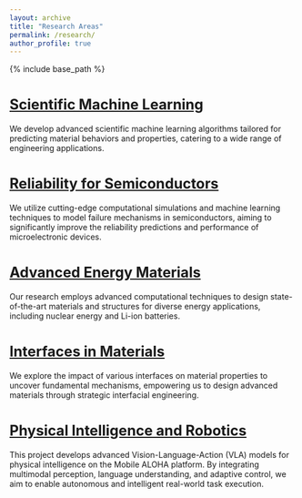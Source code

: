 ```yaml
---
layout: archive
title: "Research Areas"
permalink: /research/
author_profile: true
---
```


{% include base_path %}

<a href="/research_AI" style="font-size: 25px; font-weight: bold;">Scientific Machine Learning</a>
======
We develop advanced scientific machine learning algorithms tailored for predicting material behaviors and properties, catering to a wide range of engineering applications.

<a href="/research_semiconductors" style="font-size: 25px; font-weight: bold;">Reliability for Semiconductors</a>
======
We utilize cutting-edge computational simulations and machine learning techniques to model failure mechanisms in semiconductors, aiming to significantly improve the reliability predictions and performance of microelectronic devices.

<a href="/research_energy_materials" style="font-size: 25px; font-weight: bold;">Advanced Energy Materials</a>
======
Our research employs advanced computational techniques to design state-of-the-art materials and structures for diverse energy applications, including nuclear energy and Li-ion batteries.

<a href="/research_interfaces" style="font-size: 25px; font-weight: bold;">Interfaces in Materials </a>
======
We explore the impact of various interfaces on material properties to uncover fundamental mechanisms, empowering us to design advanced materials through strategic interfacial engineering.

<a href="/research_robotics" style="font-size: 25px; font-weight: bold;">Physical Intelligence and Robotics</a>
======
This project develops advanced Vision-Language-Action (VLA) models for physical intelligence on the Mobile ALOHA platform. By integrating multimodal perception, language understanding, and adaptive control, we aim to enable autonomous and intelligent real-world task execution.

